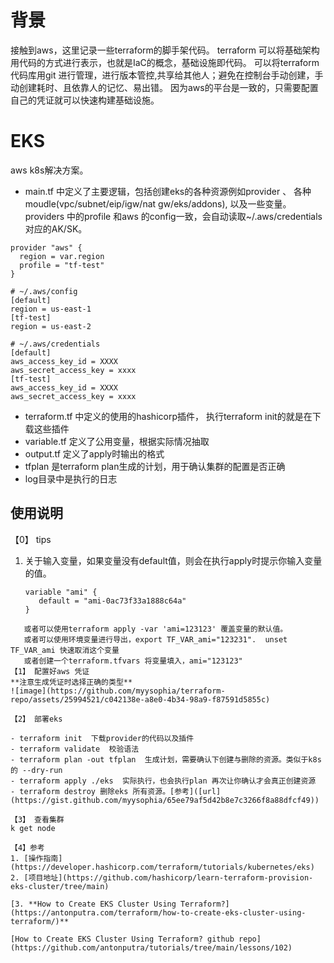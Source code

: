 # 背景
接触到aws，这里记录一些terraform的脚手架代码。
terraform 可以将基础架构用代码的方式进行表示，也就是IaC的概念，基础设施即代码。
可以将terraform代码库用git 进行管理，进行版本管控,共享给其他人；避免在控制台手动创建，手动创建耗时、且依靠人的记忆、易出错。
因为aws的平台是一致的，只需要配置自己的凭证就可以快速构建基础设施。
# EKS
aws k8s解决方案。
- main.tf 中定义了主要逻辑，包括创建eks的各种资源例如provider 、 各种moudle(vpc/subnet/eip/igw/nat gw/eks/addons), 以及一些变量。
providers 中的profile 和aws 的config一致，会自动读取~/.aws/credentials对应的AK/SK。
```
provider "aws" {
  region = var.region
  profile = "tf-test"
}

# ~/.aws/config
[default]
region = us-east-1
[tf-test]
region = us-east-2

# ~/.aws/credentials
[default]
aws_access_key_id = XXXX
aws_secret_access_key = xxxx
[tf-test]
aws_access_key_id = XXXX
aws_secret_access_key = xxxx

```
  
- terraform.tf 中定义的使用的hashicorp插件， 执行terraform init的就是在下载这些插件
- variable.tf 定义了公用变量，根据实际情况抽取
- output.tf 定义了apply时输出的格式
- tfplan 是terraform plan生成的计划，用于确认集群的配置是否正确
- log目录中是执行的日志
## 使用说明
【0】 tips
1. 关于输入变量，如果变量没有default值，则会在执行apply时提示你输入变量的值。
   ```
   variable "ami" {
      default = "ami-0ac73f33a1888c64a"
   }
```
   或者可以使用terraform apply -var 'ami=123123' 覆盖变量的默认值。
   或者可以使用环境变量进行导出，export TF_VAR_ami="123231".  unset TF_VAR_ami 快速取消这个变量
   或者创建一个terraform.tfvars 将变量填入，ami="123123"
【1】 配置好aws 凭证
**注意生成凭证时选择正确的类型**
![image](https://github.com/myysophia/terraform-repo/assets/25994521/c042138e-a8e0-4b34-98a9-f87591d5855c)

【2】 部署eks

- terraform init  下载provider的代码以及插件
- terraform validate  校验语法
- terraform plan -out tfplan  生成计划，需要确认下创建与删除的资源。类似于k8s的 --dry-run
- terraform apply ./eks  实际执行，也会执行plan 再次让你确认才会真正创建资源
- terraform destroy 删除eks 所有资源。[参考]([url](https://gist.github.com/myysophia/65ee79af5d42b8e7c3266f8a88dfcf49))

【3】 查看集群
k get node

【4】参考
1. [操作指南](https://developer.hashicorp.com/terraform/tutorials/kubernetes/eks)
2. [项目地址](https://github.com/hashicorp/learn-terraform-provision-eks-cluster/tree/main)

[3. **How to Create EKS Cluster Using Terraform?](https://antonputra.com/terraform/how-to-create-eks-cluster-using-terraform/)** 

[How to Create EKS Cluster Using Terraform? github repo](https://github.com/antonputra/tutorials/tree/main/lessons/102)
